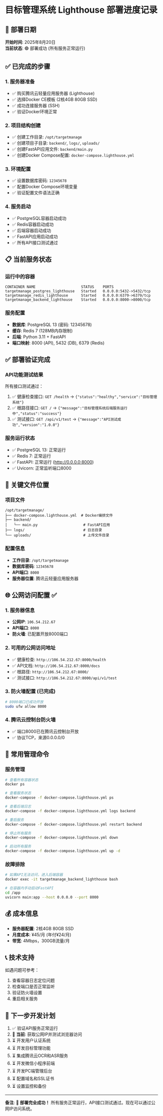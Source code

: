 # 目标管理系统 Lighthouse 部署进度记录

## 📅 部署日期
**开始时间**: 2025年8月20日  
**当前状态**: 🟢 部署成功 (所有服务正常运行)

## ✅ 已完成的步骤

### 1. 服务器准备
- ✅ 购买腾讯云轻量应用服务器 (Lighthouse)
- ✅ 选择Docker CE模板 (2核4GB 80GB SSD)
- ✅ 成功连接服务器 (SSH)
- ✅ 验证Docker环境正常

### 2. 项目结构创建
- ✅ 创建工作目录: `/opt/targetmanage`
- ✅ 创建项目子目录: `backend/`, `logs/`, `uploads/`
- ✅ 创建FastAPI应用文件: `backend/main.py`
- ✅ 创建Docker Compose配置: `docker-compose.lighthouse.yml`

### 3. 环境配置
- ✅ 设置数据库密码: `12345678`
- ✅ 配置Docker Compose环境变量
- ✅ 验证配置文件语法正确

### 4. 服务启动
- ✅ PostgreSQL容器启动成功
- ✅ Redis容器启动成功
- ✅ 后端容器启动成功
- ✅ FastAPI应用启动成功
- ✅ 所有API接口测试通过

## 📋 当前服务状态

### 运行中的容器
```
CONTAINER NAME                     STATUS    PORTS
targetmanage_postgres_lighthouse   Started   0.0.0.0:5432->5432/tcp
targetmanage_redis_lighthouse      Started   0.0.0.0:6379->6379/tcp
targetmanage_backend_lighthouse    Started   0.0.0.0:8000->8000/tcp
```

### 服务配置
- **数据库**: PostgreSQL 13 (密码: 12345678)
- **缓存**: Redis 7 (128MB内存限制)
- **后端**: Python 3.11 + FastAPI
- **端口映射**: 8000 (API), 5432 (DB), 6379 (Redis)

## ✅ 部署验证完成

### API功能测试结果
所有接口测试通过：
1. ✅ 健康检查接口: `GET /health` → `{"status":"healthy","service":"目标管理系统"}`
2. ✅ 根路径接口: `GET /` → `{"message":"目标管理系统后端服务运行中","status":"success"}`
3. ✅ 测试接口: `GET /api/v1/test` → `{"message":"API测试成功","version":"1.0.0"}`

### 服务运行状态
- ✅ PostgreSQL 13: 正常运行
- ✅ Redis 7: 正常运行  
- ✅ FastAPI: 正常运行 (http://0.0.0.0:8000)
- ✅ Uvicorn: 正常监听端口8000

## 📂 关键文件位置

### 项目文件
```
/opt/targetmanage/
├── docker-compose.lighthouse.yml  # Docker编排文件
├── backend/
│   └── main.py                     # FastAPI应用
├── logs/                           # 日志目录
└── uploads/                        # 上传文件目录
```

### 配置信息
- **工作目录**: `/opt/targetmanage`
- **数据库密码**: `12345678`
- **API端口**: `8000`
- **服务器位置**: 腾讯云轻量应用服务器

## 🌐 公网访问配置 ✅

### 1. 服务器信息
- **公网IP**: `106.54.212.67`
- **API端口**: `8000`
- **防火墙**: 已配置开放8000端口

### 2. 可用的公网访问地址
- ✅ 健康检查: `http://106.54.212.67:8000/health`
- ✅ API文档: `http://106.54.212.67:8000/docs`
- ✅ 根路径: `http://106.54.212.67:8000/`
- ✅ 测试接口: `http://106.54.212.67:8000/api/v1/test`

### 3. 防火墙配置 (已完成)
```bash
# 8000端口已成功开放
sudo ufw allow 8000
```

### 4. 腾讯云控制台防火墙
- ✅ 端口8000已在腾讯云控制台开放
- ✅ 协议TCP，来源0.0.0.0/0

## 🔧 常用管理命令

### 服务管理
```bash
# 查看所有容器状态
docker ps

# 查看服务状态
docker-compose -f docker-compose.lighthouse.yml ps

# 查看后端日志
docker-compose -f docker-compose.lighthouse.yml logs backend

# 重启服务
docker-compose -f docker-compose.lighthouse.yml restart backend

# 停止所有服务
docker-compose -f docker-compose.lighthouse.yml down

# 启动所有服务
docker-compose -f docker-compose.lighthouse.yml up -d
```

### 故障排除
```bash
# 如果API无法访问，进入后端容器
docker exec -it targetmanage_backend_lighthouse bash

# 在容器内手动启动FastAPI
cd /app
uvicorn main:app --host 0.0.0.0 --port 8000
```

## 💰 成本信息
- **服务器配置**: 2核4GB 80GB SSD
- **月度成本**: ¥45/月 (年付¥24/月)
- **带宽**: 4Mbps，300GB流量/月

## 📞 技术支持
如遇问题可参考：
1. 查看容器日志定位问题
2. 检查端口是否正常监听
3. 验证防火墙设置
4. 重启相关服务

## 🎯 下一步开发计划
1. ✅ 验证API服务正常运行
2. 🔄 **当前**: 获取公网IP并测试浏览器访问
3. ⏳ 开发用户认证系统
4. ⏳ 开发目标管理功能
5. ⏳ 集成腾讯云OCR和ASR服务
6. ⏳ 开发微信小程序前端
7. ⏳ 开发PC端管理后台
8. ⏳ 配置域名和SSL证书
9. ⏳ 设置监控和备份

---
**备注**: 🎉 **部署完全成功！** 所有服务正常运行，API接口测试通过。现在可以通过公网IP访问系统。
